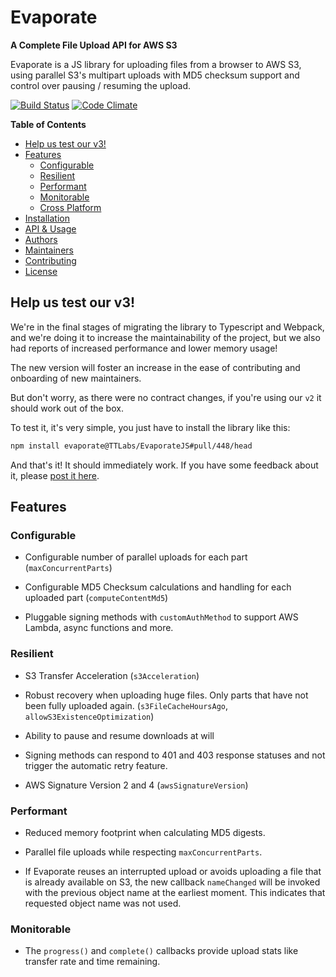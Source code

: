 
# Evaporate

**A Complete File Upload API for AWS S3**

Evaporate is a JS library for uploading files from a browser to
AWS S3, using parallel S3's multipart uploads with MD5 checksum support
and control over pausing / resuming the upload.

[![Build Status](https://travis-ci.org/bikeath1337/EvaporateJS.svg?branch=master)](https://travis-ci.org/bikeath1337/EvaporateJS)
[![Code Climate](https://codeclimate.com/github/TTLabs/EvaporateJS/badges/gpa.svg)](https://codeclimate.com/github/TTLabs/EvaporateJS)

**Table of Contents**

- [Help us test our v3!](#help-us-test-our-v3)
- [Features](#features)
  - [Configurable](#configurable)
  - [Resilient](#resilient)
  - [Performant](#performant)
  - [Monitorable](#monitorable)
  - [Cross Platform](#cross-platform)
- [Installation](#installation)
- [API & Usage](#api--usage)
- [Authors](#authors)
- [Maintainers](#maintainers)
- [Contributing](#contributing)
- [License](#license)

## Help us test our v3!

We're in the final stages of migrating the library to Typescript and Webpack, and we're doing it to increase the maintainability of the project, but we also had reports of increased performance and lower memory usage!

The new version will foster an increase in the ease of contributing and onboarding of new maintainers.

But don't worry, as there were no contract changes, if you're using our `v2` it should work out of the box.

To test it, it's very simple, you just have to install the library like this:

```bash
npm install evaporate@TTLabs/EvaporateJS#pull/448/head
```

And that's it! It should immediately work. If you have some feedback about it, please [post it here](https://github.com/TTLabs/EvaporateJS/pull/448).

## Features

### Configurable

- Configurable number of parallel uploads for each part (`maxConcurrentParts`)

- Configurable MD5 Checksum calculations and handling for each uploaded
  part (`computeContentMd5`)

- Pluggable signing methods with `customAuthMethod` to support AWS Lambda, async functions and more.

### Resilient

- S3 Transfer Acceleration (`s3Acceleration`)

- Robust recovery when uploading huge files. Only parts that
  have not been fully uploaded again. (`s3FileCacheHoursAgo`, `allowS3ExistenceOptimization`)

- Ability to pause and resume downloads at will

- Signing methods can respond to 401 and 403 response statuses and not trigger the automatic retry feature.

- AWS Signature Version 2 and 4 (`awsSignatureVersion`)

### Performant

- Reduced memory footprint when calculating MD5 digests.

- Parallel file uploads while respecting `maxConcurrentParts`.

- If Evaporate reuses an interrupted upload or avoids uploading a file that is already available on S3, the new
  callback `nameChanged` will be invoked with the previous object name at the earliest moment. This indicates
  that requested object name was not used.

### Monitorable

- The `progress()` and `complete()` callbacks provide upload stats like transfer rate and time remaining.

